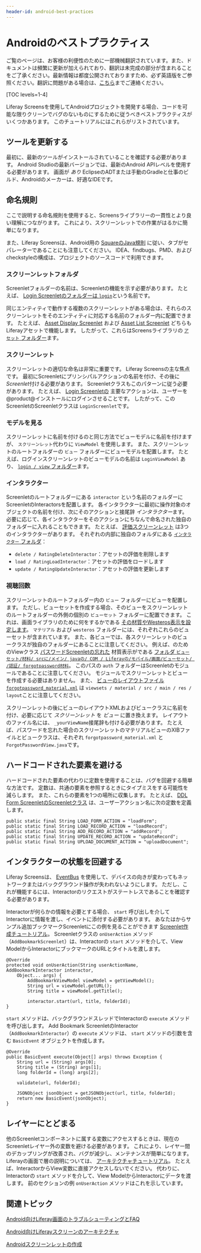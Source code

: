 ```yaml
---
header-id: android-best-practices
---
```


# Androidのベストプラクティス

<p class="alert alert-info"><span class="wysiwyg-color-blue120">ご覧のページは、お客様の利便性のために一部機械翻訳されています。また、ドキュメントは頻繁に更新が加えられており、翻訳は未完成の部分が含まれることをご了承ください。最新情報は都度公開されておりますため、必ず英語版をご参照ください。翻訳に問題がある場合は、<a href="mailto:support-content-jp@liferay.com">こちら</a>までご連絡ください。</span></p>

[TOC levels=1-4]

Liferay Screensを使用してAndroidプロジェクトを開発する場合、コードを可能な限りクリーンでバグのないものにするために従うべきベストプラクティスがいくつかあります。 このチュートリアルにはこれらがリストされています。

## ツールを更新する

最初に、最新のツールがインストールされていることを確認する必要があります。 Android Studioの最新バージョンでは、最新のAndroid APIレベルを使用する必要があります。 画面が *あり* EclipseのADTまたは手動のGradleと仕事のビルド、Androidのメーカーは、好適なIDEです。


<!--
## See the Breaking Changes Document

When updating an app or Screenlet to a new version of Liferay Screens, make sure 
to see the 
[Android breaking changes reference article](/docs/7-0/reference/-/knowledge_base/r/android-breaking-changes). 
This article lists changes to Screens that break functionality in prior 
versions. In most cases, updating your code is relatively straightforward. 
-->

## 命名規則

ここで説明する命名規則を使用すると、Screensライブラリーの一貫性とより良い理解につながります。 これにより、スクリーンレットでの作業がはるかに簡単になります。

また、Liferay Screensは、Android用の [SquareのJava規則](https://github.com/square/java-code-styles) に従い、タブがセパレーターであることにも注意してください。 IDEA、findbugs、PMD、およびcheckstyleの構成は、プロジェクトのソースコードで利用できます。

### スクリーンレットフォルダ

Screenletフォルダーの名前は、Screenletの機能を示す必要があります。 たとえば、 [Login Screenletのフォルダーは `login`](https://github.com/liferay/liferay-screens/tree/master/android/library/src/main/java/com/liferay/mobile/screens/auth/login)という名前です。

同じエンティティで動作する複数のスクリーンレットがある場合は、それらのスクリーンレットをそのエンティティに対応する名前のフォルダー内に配置できます。 たとえば、 [Asset Display Screenlet](/docs/7-1/reference/-/knowledge_base/r/asset-display-screenlet-for-android) および [Asset List Screenlet](/docs/7-1/reference/-/knowledge_base/r/assetlistscreenlet-for-android) どちらもLiferayアセットで機能します。 したがって、これらはScreensライブラリの [`アセット` フォルダー](https://github.com/liferay/liferay-screens/tree/master/android/library/src/main/java/com/liferay/mobile/screens/asset)ます。

### スクリーンレット

スクリーンレットの適切な命名は非常に重要です。 Liferay Screensの主な焦点です。 最初にScreenletにプリンシパルアクションの名前を付け、その後に *Screenlet*付ける必要があります。 Screenletクラスもこのパターンに従う必要があります。 たとえば、 [Login Screenletの](/docs/7-1/reference/-/knowledge_base/r/loginscreenlet-for-android) 主要なアクションは、ユーザーを@product@インストールにログインさせることです。 したがって、このScreenletのScreenletクラスは `LoginScreenlet`です。

### モデルを見る

スクリーンレットに名前を付けるのと同じ方法でビューモデルに名前を付けますが、 `スクリーンレット`代わりに `ViewModel` を使用します。 また、スクリーンレットのルートフォルダーの `ビュー` フォルダーにビューモデルを配置します。 たとえば、ログインスクリーンレットのビューモデルの名前は `LoginViewModel` あり、 [`login / view` フォルダー](https://github.com/liferay/liferay-screens/tree/master/android/library/src/main/java/com/liferay/mobile/screens/auth/login/view)ます。

### インタラクター

Screenletのルートフォルダーにある `interactor` という名前のフォルダーにScreenletのInteractorsを配置します。 各インタラクターに最初に操作対象のオブジェクトの名前を付け、次にそのアクションと接尾辞 *インタラクター*ます。 必要に応じて、各インタラクターをそのアクションにちなんで命名された独自のフォルダーに入れることもできます。 たとえば、 [評価スクリーンレット](/docs/7-1/reference/-/knowledge_base/r/rating-screenlet-for-android) は3つのインタラクターがあります。 それぞれの内部に独自のフォルダにある [ `インタラクター` フォルダ](https://github.com/liferay/liferay-screens/tree/master/android/library/src/main/java/com/liferay/mobile/screens/rating/interactor)：

  - `delete / RatingDeleteInteractor`：アセットの評価を削除します
  - `load / RatingLoadInteractor`：アセットの評価をロードします
  - `update / RatingUpdateInteractor`：アセットの評価を更新します

### 視聴回数

スクリーンレットのルートフォルダー内の `ビュー` フォルダーにビューを配置します。 ただし、ビューセットを作成する場合、そのビューをスクリーンレットのルートフォルダーの外側の個別の `ビューセット` フォルダーに配置できます。 これは、画面ライブラリのために何をするかである [その材質やWesteros表示を設定します](https://github.com/liferay/liferay-screens/tree/master/android/viewsets)。 `マテリアル` および `westeros` フォルダーには、それぞれこれらのビューセットが含まれています。 また、各ビューでは、各スクリーンレットのビュークラスが独自のフォルダーにあることに注意してください。 例えば、のためのViewクラス [パスワードScreenletの忘れた](/docs/7-1/reference/-/knowledge_base/r/forgotpasswordscreenlet-for-android) 材質表示がである [フォルダ `ビューセット/材料/ srcに/メイン/ javaの/ COM / Liferayの/モバイル/画面/ビューセット/ /認証/ forgotpassword材料`](https://github.com/liferay/liferay-screens/tree/master/android/viewsets/material/src/main/java/com/liferay/mobile/screens/viewsets/material/auth/forgotpassword)。 このパスの `auth` フォルダーはScreenletのモジュールであることに注意してください。 モジュールでスクリーンレットとビューを作成する必要はありません。 また、 [ビューのレイアウトファイル `forgotpassword_material.xml`](https://github.com/liferay/liferay-screens/blob/master/android/viewsets/material/src/main/res/layout/forgotpassword_material.xml) は `viewsets / material / src / main / res / layout`ことに注意してください。

スクリーンレットの後にビューのレイアウトXMLおよびビュークラスに名前を付け、必要に応じて *スクリーンレット* を *ビュー* に置き換えます。 レイアウトのファイル名には、 `_yourViewName`接尾辞も付ける必要があります。 たとえば、パスワードを忘れた場合のスクリーンレットのマテリアルビューのXIBファイルとビュークラスは、それぞれ `forgotpassword_material.xml` と `ForgotPasswordView.java`です。

## ハードコードされた要素を避ける

ハードコードされた要素の代わりに定数を使用することは、バグを回避する簡単な方法です。 定数は、共通の要素を参照するときにタイプミスをする可能性を減らします。 また、これらの要素を1つの場所に収集します。 たとえば、 [DDL Form ScreenletのScreenletクラス](https://github.com/liferay/liferay-screens/blob/master/android/library/src/main/java/com/liferay/mobile/screens/ddl/form/DDLFormScreenlet.java) は、ユーザーアクション名に次の定数を定義します。

    public static final String LOAD_FORM_ACTION = "loadForm";
    public static final String LOAD_RECORD_ACTION = "loadRecord";
    public static final String ADD_RECORD_ACTION = "addRecord";
    public static final String UPDATE_RECORD_ACTION = "updateRecord";
    public static final String UPLOAD_DOCUMENT_ACTION = "uploadDocument";

## インタラクターの状態を回避する

Liferay Screensは、 [EventBus](http://greenrobot.org/eventbus/) を使用して、デバイスの向きが変わってもネットワークまたはバックグラウンド操作が失われないようにします。 ただし、これが機能するには、Interactorのリクエストがステートレスであることを確認する必要があります。

Interactorが何らかの情報を必要とする場合、 `start` 呼び出しを介してInteractorに情報を渡し、イベントに添付する必要があります。 あなたはからサンプル追加ブックマークScreenletにこの例を見ることができます [Screenlet作成チュートリアル](/docs/7-1/tutorials/-/knowledge_base/t/creating-android-screenlets)。 Screenletクラスの `onUserAction` メソッド（`AddBookmarkScreenlet`）は、Interactorの `start` メソッドを介して、View ModelからInteractorにブックマークのURLとタイトルを渡します。

    @Override
    protected void onUserAction(String userActionName, AddBookmarkInteractor interactor, 
        Object... args) {
            AddBookmarkViewModel viewModel = getViewModel();
            String url = viewModel.getURL();
            String title = viewModel.getTitle();
    
            interactor.start(url, title, folderId);
    }

`start` メソッドは、バックグラウンドスレッドでInteractorの `execute` メソッドを呼び出します。 Add Bookmark ScreenletのInteractor（`AddBookmarkInteractor`）の `execute` メソッドは、 `start` メソッドの引数を含む `BasicEvent` オブジェクトを作成します。

    @Override
    public BasicEvent execute(Object[] args) throws Exception {
        String url = (String) args[0];
        String title = (String) args[1];
        long folderId = (long) args[2];
    
        validate(url, folderId);
    
        JSONObject jsonObject = getJSONObject(url, title, folderId);
        return new BasicEvent(jsonObject);
    }

## レイヤーにとどまる

他のScreenletコンポーネントに属する変数にアクセスするときは、現在のScreenletレイヤー外の変数を避ける必要があります。 これにより、レイヤー間のデカップリングが改善され、バグが減少し、メンテナンスが簡単になります。 Liferayの画面で層の説明については、 [アーキテクチャチュートリアル](/docs/7-1/tutorials/-/knowledge_base/t/architecture-of-liferay-screens-for-android)。 たとえば、InteractorからView変数に直接アクセスしないでください。 代わりに、Interactorの `start` メソッドを介して、View ModelからInteractorにデータを渡します。 前のセクションの例 `onUserAction` メソッドはこれを示しています。

## 関連トピック

[Android向けLiferay画面のトラブルシューティングとFAQ](/docs/7-1/tutorials/-/knowledge_base/t/liferay-screens-for-android-troubleshooting-and-faqs)

[Android向けLiferayスクリーンのアーキテクチャ](/docs/7-1/tutorials/-/knowledge_base/t/architecture-of-liferay-screens-for-android)

[Androidスクリーンレットの作成](/docs/7-1/tutorials/-/knowledge_base/t/creating-android-screenlets)


<!--
[Android Breaking Changes](/docs/7-0/reference/-/knowledge_base/r/android-breaking-changes)
-->

